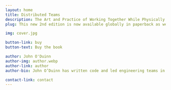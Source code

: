 ```yaml
---
layout: home
title: Distributed Teams
description: The Art and Practice of Working Together While Physically Apart
plug: This new 2nd edition is now available globally in paperback as well as for Kindle and nook e-readers.

img: cover.jpg

button-link: buy
button-text: Buy the book

author: John O'Duinn
author-img: author.webp
author-link: author
author-bio: John O’Duinn has written code and led engineering teams in companies ranging from four person startups, to non-profits, to multinationals – including in the US Government as part of the U.S. Digital Service in the Obama White House.

contact-link: contact
---
```


